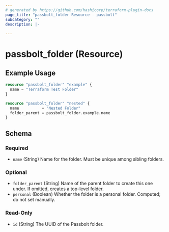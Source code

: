 ```yaml
---
# generated by https://github.com/hashicorp/terraform-plugin-docs
page_title: "passbolt_folder Resource - passbolt"
subcategory: ""
description: |-
  
---
```


# passbolt_folder (Resource)



## Example Usage

```terraform
resource "passbolt_folder" "example" {
  name = "Terraform Test Folder"
}

resource "passbolt_folder" "nested" {
  name          = "Nested Folder"
  folder_parent = passbolt_folder.example.name
}
```

<!-- schema generated by tfplugindocs -->
## Schema

### Required

- `name` (String) Name for the folder. Must be unique among sibling folders.

### Optional

- `folder_parent` (String) Name of the parent folder to create this one under. If omitted, creates a top-level folder.
- `personal` (Boolean) Whether the folder is a personal folder. Computed; do not set manually.

### Read-Only

- `id` (String) The UUID of the Passbolt folder.
